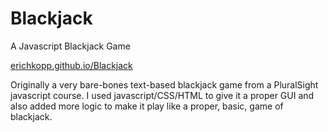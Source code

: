 # Blackjack
A Javascript Blackjack Game

<a href = "http://erichkopp.github.io/Blackjack">erichkopp.github.io/Blackjack</a>

Originally a very bare-bones text-based blackjack game from a PluralSight javascript course. I used javascript/CSS/HTML to give it a proper GUI and also added more logic to make it play like a proper, basic, game of blackjack.
